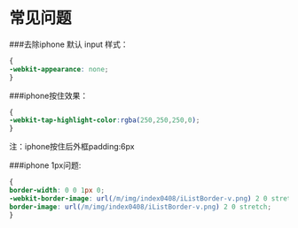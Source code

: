 # 常见问题

###去除iphone 默认 input 样式：
```css
{
-webkit-appearance: none;
}
```
###iphone按住效果：
```css
{
-webkit-tap-highlight-color:rgba(250,250,250,0); 
}
```
注：iphone按住后外框padding:6px

###iphone 1px问题:
```css
{
border-width: 0 0 1px 0;
-webkit-border-image: url(/m/img/index0408/iListBorder-v.png) 2 0 stretch;
border-image: url(/m/img/index0408/iListBorder-v.png) 2 0 stretch;
}
```
